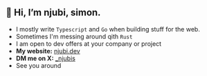 ## 👋 Hi, I’m njubi, simon.

- I mostly write `Typescript` and `Go` when building stuff for the web.
- Sometimes I'm messing around qith `Rust`
- I am  open to dev offers at your company or project
- **My website:** [njubi.dev](https://njubi.pages.dev)
- **DM me on X:** [_njubis](https://x.com/_njubis)
- See you around
<!---
sir-njubi/sir-njubi is a ✨ special ✨ repository because its `README.md` (this file) appears on your GitHub profile.
You can click the Preview link to take a look at your changes.
--->
